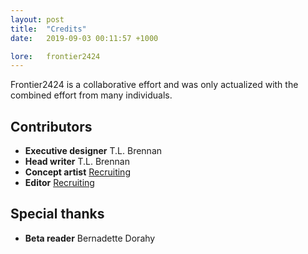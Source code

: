 ```yaml
---
layout: post
title:  "Credits"
date:   2019-09-03 00:11:57 +1000

lore:	frontier2424
---
```


Frontier2424 is a collaborative effort and was only actualized with the combined effort from many individuals.

## Contributors

- **Executive designer** T.L. Brennan
- **Head writer** T.L. Brennan
- **Concept artist** [Recruiting](#)
- **Editor** [Recruiting](#)


## Special thanks

- **Beta reader** Bernadette Dorahy